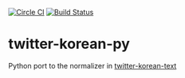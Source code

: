[![Circle CI](https://circleci.com/gh/cedar101/twitter-korean-py.svg?style=svg)](https://circleci.com/gh/cedar101/twitter-korean-py)
[![Build Status](https://travis-ci.org/cedar101/twitter-korean-py.svg?branch=master)](https://travis-ci.org/cedar101/twitter-korean-py)
# twitter-korean-py
Python port to the normalizer in [twitter-korean-text](https://github.com/twitter/twitter-korean-text)
